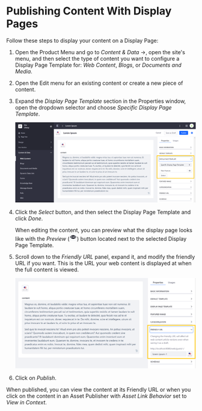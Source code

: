 # Publishing Content With Display Pages

Follow these steps to display your content on a Display Page:

1. Open the Product Menu and go to *Content & Data* &rarr;, open the site's menu, and then select the type of content you want to configure a Display Page Template for: *Web Content*, *Blogs*, or *Documents and Media*.

1. Open the Edit menu for an existing content or create a new piece of content.

1. Expand the *Display Page Template* section in the Properties window, open the dropdown selector and choose *Specific Display Page Template*.

    ![Select a specific display page template to configure a display page template.](./publishing-content-with-display-pages/images/01.png)

1. Click the *Select* button, and then select the Display Page Template and click *Done*.

    When editing the content, you can preview what the display page looks like with the *Preview* (![Preview Template](../../../images/icon-preview.png)) button located next to the selected Display Page Template.

1. Scroll down to the *Friendly URL* panel, expand it, and modify the friendly URL if you want. This is the URL your web content is displayed at when the full content is viewed.

    ![You can configure the friendly URL used for your displayed content.](./publishing-content-with-display-pages/images/02.png)

1. Click on *Publish*.

When published, you can view the content at its Friendly URL or when you click on the content in an Asset Publisher with *Asset Link Behavior* set to *View in Context*.

